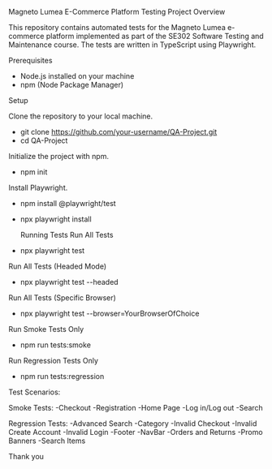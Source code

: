 Magneto Lumea E-Commerce Platform Testing Project
Overview

This repository contains automated tests for the Magneto Lumea e-commerce platform implemented as part of the SE302 Software Testing and Maintenance course. The tests are written in TypeScript using Playwright.

Prerequisites
- Node.js installed on your machine
- npm (Node Package Manager)

Setup

Clone the repository to your local machine.
- git clone https://github.com/your-username/QA-Project.git
- cd QA-Project

Initialize the project with npm.
- npm init

Install Playwright.
- npm install @playwright/test
- npx playwright install

  Running Tests
Run All Tests
- npx playwright test 

Run All Tests (Headed Mode)
- npx playwright test --headed

Run All Tests (Specific Browser)
- npx playwright test --browser=YourBrowserOfChoice

Run Smoke Tests Only
- npm run tests:smoke

Run Regression Tests Only
- npm run tests:regression


Test Scenarios:

Smoke Tests:
-Checkout
-Registration
-Home Page
-Log in/Log out
-Search

Regression Tests:
-Advanced Search
-Category
-Invalid Checkout
-Invalid Create Account
-Invalid Login
-Footer
-NavBar
-Orders and Returns
-Promo Banners
-Search Items


Thank you



